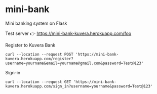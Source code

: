 # mini-bank
Mini banking system on Flask

Test server :point_right: https://mini-bank-kuvera.herokuapp.com/foo

Register to Kuvera Bank

```
curl --location --request POST 'https://mini-bank-kuvera.herokuapp.com/register?username=yourname&email=yourname@gmail.com&password=Test@123'
```

Sign-in

```
curl --location --request GET 'https://mini-bank-kuvera.herokuapp.com/sign_in?username=yourname&password=Test@123'
```

